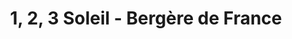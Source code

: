 ---
title: "1, 2, 3 Soleil - Bergère de France"
url: /vichy/1-2-3-soleil-bergere-de-france/
shop: Allgemein
---